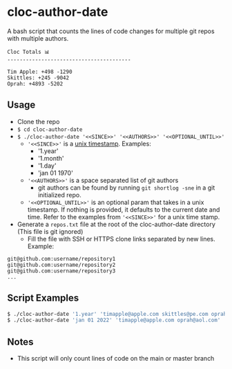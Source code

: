 # cloc-author-date
A bash script that counts the lines of code changes for multiple git repos with multiple authors.

```text
Cloc Totals 📊
----------------------------------------

Tim Apple: +498 -1290
Skittles: +245 -9042
Oprah: +4893 -5202

```
## Usage

- Clone the repo
- `$ cd cloc-author-date`
- `$ ./cloc-author-date '<<SINCE>>' '<<AUTHORS>>' '<<OPTIONAL_UNTIL>>'`
  - `'<<SINCE>>'` is a [unix timestamp](https://github.com/git/git/blob/master/Documentation/date-formats.txt). Examples:
    - '1.year'
    - '1.month'
    - '1.day'
    - 'jan 01 1970'
  - `'<<AUTHORS>>'` is a space separated list of git authors
    - git authors can be found by running `git shortlog -sne` in a git initialized repo.
  - `'<<OPTIONAL_UNTIL>>'` is an optional param that takes in a unix timestamp. If nothing is provided, it defaults to the current date and time. Refer to the examples from `'<<SINCE>>'` for a unix time stamp.
- Generate a `repos.txt` file at the root of the cloc-author-date directory (This file is git ignored)
  - Fill the file with SSH or HTTPS clone links separated by new lines. Example:

```
git@github.com:username/repository1
git@github.com:username/repository2
git@github.com:username/repository3
...
```

## Script Examples
```bash
$ ./cloc-author-date '1.year' 'timapple@apple.com skittles@pe.com oprah@aol.com'
$ ./cloc-author-date 'jan 01 2022' 'timapple@apple.com oprah@aol.com'
```
## Notes
- This script will only count lines of code on the main or master branch
